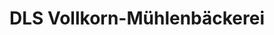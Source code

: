 ---
title: "DLS Vollkorn-Mühlenbäckerei"
url: /hennef-sieg/dls-vollkorn-muehlenbaeckerei/
shop: Bäckerei
---